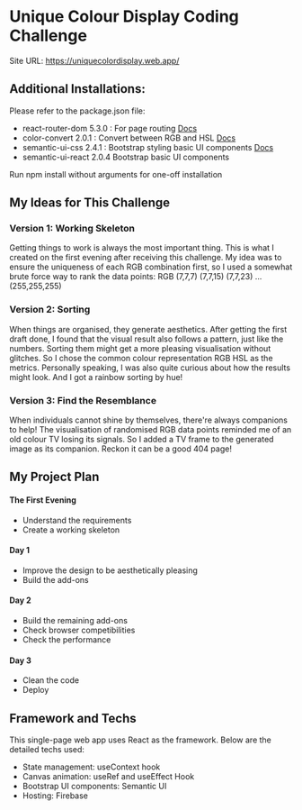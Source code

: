 # Unique Colour Display Coding Challenge
Site URL: https://uniquecolordisplay.web.app/ 

## Additional Installations:
Please refer to the package.json file:
- react-router-dom 5.3.0 : For page routing [Docs](https://reactrouter.com/web/guides/quick-start)
- color-convert 2.0.1 : Convert between RGB and HSL [Docs](https://www.npmjs.com/package/color-convert)
- semantic-ui-css 2.4.1 : Bootstrap styling basic UI components [Docs](https://react.semantic-ui.com/)
- semantic-ui-react 2.0.4 Bootstrap basic UI components <br />

Run npm install without arguments for one-off installation

## My Ideas for This Challenge
### Version 1: Working Skeleton
Getting things to work is always the most important thing.
This is what I created on the first evening after receiving this challenge.
My idea was to ensure the uniqueness of each RGB combination first,
so I used a somewhat brute force way to rank the data points:
RGB (7,7,7) (7,7,15) (7,7,23) ... (255,255,255)

### Version 2: Sorting
When things are organised, they generate aesthetics.
After getting the first draft done, I found that the visual result also follows a pattern, just like the numbers.
Sorting them might get a more pleasing visualisation without glitches.
So I chose the common colour representation RGB HSL as the metrics.
Personally speaking, I was also quite curious about how the results might look.
And I got a rainbow sorting by hue!

### Version 3: Find the Resemblance
When individuals cannot shine by themselves, there're always companions to help!
The visualisation of randomised RGB data points reminded me of an old colour TV losing its signals.
So I added a TV frame to the generated image as its companion.
Reckon it can be a good 404 page!


## My Project Plan
#### The First Evening
- Understand the requirements
- Create a working skeleton
#### Day 1
- Improve the design to be aesthetically pleasing
- Build the add-ons
#### Day 2
- Build the remaining add-ons
- Check browser competibilities
- Check the performance
#### Day 3
- Clean the code
- Deploy


## Framework and Techs
This single-page web app uses React as the framework. Below are the detailed techs used: 
- State management: useContext hook
- Canvas animation: useRef and useEffect Hook
- Bootstrap UI components: Semantic UI 
- Hosting: Firebase
